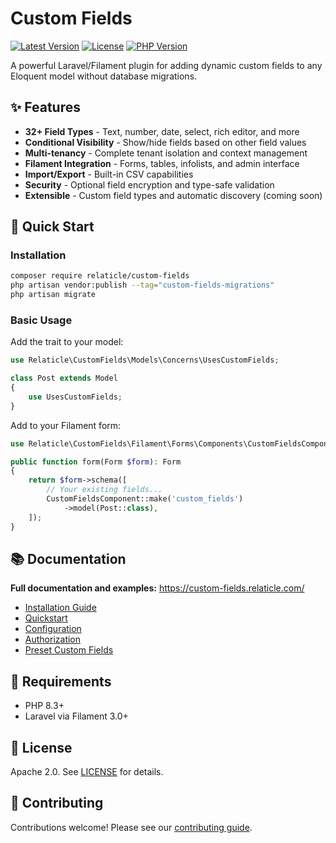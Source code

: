 # Custom Fields

[![Latest Version](https://img.shields.io/packagist/v/relaticle/custom-fields.svg?style=flat-square)](https://packagist.org/packages/relaticle/custom-fields)
[![License](https://img.shields.io/packagist/l/relaticle/custom-fields.svg?style=flat-square)](https://packagist.org/packages/relaticle/custom-fields)
[![PHP Version](https://img.shields.io/packagist/php-v/relaticle/custom-fields.svg?style=flat-square)](https://packagist.org/packages/relaticle/custom-fields)

A powerful Laravel/Filament plugin for adding dynamic custom fields to any Eloquent model without database migrations.

## ✨ Features

- **32+ Field Types** - Text, number, date, select, rich editor, and more
- **Conditional Visibility** - Show/hide fields based on other field values
- **Multi-tenancy** - Complete tenant isolation and context management
- **Filament Integration** - Forms, tables, infolists, and admin interface
- **Import/Export** - Built-in CSV capabilities
- **Security** - Optional field encryption and type-safe validation
- **Extensible** - Custom field types and automatic discovery (coming soon)

## 🚀 Quick Start

### Installation

```bash
composer require relaticle/custom-fields
php artisan vendor:publish --tag="custom-fields-migrations"
php artisan migrate
```

### Basic Usage

Add the trait to your model:

```php
use Relaticle\CustomFields\Models\Concerns\UsesCustomFields;

class Post extends Model
{
    use UsesCustomFields;
}
```

Add to your Filament form:

```php
use Relaticle\CustomFields\Filament\Forms\Components\CustomFieldsComponent;

public function form(Form $form): Form
{
    return $form->schema([
        // Your existing fields...
        CustomFieldsComponent::make('custom_fields')
            ->model(Post::class),
    ]);
}
```

## 📚 Documentation

**Full documentation and examples:** https://custom-fields.relaticle.com/

- [Installation Guide](https://custom-fields.relaticle.com/installation)
- [Quickstart](https://custom-fields.relaticle.com/quickstart)
- [Configuration](https://custom-fields.relaticle.com/essentials/configuration)
- [Authorization](https://custom-fields.relaticle.com/essentials/authorization)
- [Preset Custom Fields](https://custom-fields.relaticle.com/essentials/preset-custom-fields)

## 🔧 Requirements

- PHP 8.3+
- Laravel via Filament 3.0+

## 📝 License

Apache 2.0. See [LICENSE](LICENSE) for details.

## 🤝 Contributing

Contributions welcome! Please see our [contributing guide](https://custom-fields.relaticle.com/contributing).